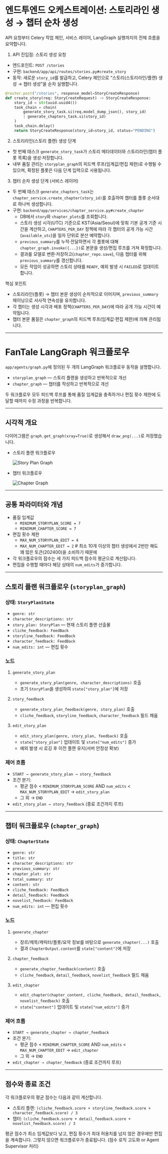 # 엔드투엔드 오케스트레이션: 스토리라인 생성 → 챕터 순차 생성

API 요청부터 Celery 작업 체인, 서비스 레이어, LangGraph 실행까지의 전체 흐름을 요약합니다.

1) API 진입점: 스토리 생성 요청
- 엔드포인트: `POST /stories`
- 구현: `backend/app/api/routes/stories.py#create_story`
- 동작: 새로운 `story_id`를 발급하고, Celery 체인으로 “스토리(스토리라인/플랜) 생성 → 챕터 생성”을 순차 실행합니다.

```python
@router.post("/stories", response_model=StoryCreateResponse)
def create_story(req: StoryCreateRequest) -> StoryCreateResponse:
    story_id = str(uuid.uuid4())
    task_chain = chain(
        generate_story_task.si(req.model_dump_json(), story_id)
        | generate_chapters_task.si(story_id)
    )
    task_chain.delay()
    return StoryCreateResponse(story_id=story_id, status="PENDING")
```

2) 스토리라인(스토리 플랜) 생성 단계
- 첫 번째 태스크 `generate_story_task`가 스토리 메타데이터와 스토리라인(챕터 플롯 목록)을 생성·저장합니다.
- 내부 품질 관리는 `storyplan_graph`의 피드백 루프(임계값/편집 제한)로 수행될 수 있으며, 확정된 플롯은 다음 단계 입력으로 사용됩니다.

3) 챕터 순차 생성 단계 (서비스 레이어)
- 두 번째 태스크 `generate_chapters_task`는 `chapter_service.create_chapter(story_id)`를 호출하여 챕터를 플롯 순서대로 하나씩 생성합니다.
- 구현: `backend/app/services/chapter_service.py#create_chapter`
  - DB에서 `story`와 `chapter_plots`를 조회합니다.
  - 스토리 생성 시각(UTC) 기준으로 KST(Asia/Seoul)에 맞춰 기본 공개 기준 시간을 계산하고, `CHAPTERS_PER_DAY` 정책에 따라 각 챕터의 공개 가능 시간(`available_utc`)을 일자 단위로 분산 예약합니다.
  - `previous_summary`를 누적·전달하면서 각 플롯에 대해 `chapter_graph.invoke({...})`로 본문을 생성/편집 루프를 거쳐 확정합니다.
  - 결과를 모델로 변환·저장하고(`chapter_repo.save`), 다음 챕터를 위해 `previous_summary`를 갱신합니다.
  - 모든 작업이 성공하면 스토리 상태를 `READY`, 예외 발생 시 `FAILED`로 업데이트합니다.

핵심 포인트
- 스토리라인(플롯) → 챕터 본문 생성이 순차적으로 이어지며, `previous_summary` 체이닝으로 서사적 연속성을 유지합니다.
- 각 챕터는 생성 시각과 배포 정책(`CHAPTERS_PER_DAY`)에 따라 공개 가능 시간이 예약됩니다.
- 챕터 본문 품질은 `chapter_graph`의 피드백 루프(임계값·편집 제한)에 의해 관리됩니다.

---

# FanTale LangGraph 워크플로우
`app/agents/graph.py`에 정의된 두 개의 LangGraph 워크플로우 동작을 설명합니다.
- `storyplan_graph` — 스토리 플랜을 생성하고 반복적으로 개선
- `chapter_graph` — 챕터를 작성하고 반복적으로 개선

두 워크플로우 모두 피드백 루프를 통해 품질 임계값을 충족하거나 편집 횟수 제한에 도달할 때까지 수정 과정을 반복합니다.

---

## 시각적 개요

다이어그램은 `graph.get_graph(xray=True)`로 생성해서 `draw_png(...)`로 저장했습니다.

- 스토리 플랜 워크플로우

  ![Story Plan Graph](./storyplan.png)

- 챕터 워크플로우

  ![Chapter Graph](./chapter.png)

---

## 공통 파라미터와 개념

- 품질 임계값
  - `MINIMUM_STORYPLAN_SCORE = 7`
  - `MINIMUM_CHAPTER_SCORE = 7`
- 편집 횟수 제한
  - `MAX_NUM_STORYPLAN_EDIT = 4`
  - `MAX_NUM_CHAPTER_EDIT = 2` # 최소 10개 이상의 챕터 생성에서 2번만 해도 꽤 많은 토큰(20*2*400)을 소비하기 때문에 
- 각 워크플로우의 점수는 세 가지 피드백 점수의 평균으로 계산됩니다.
- 편집을 수행할 때마다 해당 상태의 `num_edits`가 증가합니다.

---

## 스토리 플랜 워크플로우 (`storyplan_graph`)

### 상태: `StoryPlanState`
- `genre: str`
- `character_descriptions: str`
- `story_plan: StoryPlan` — 현재 스토리 플랜 산출물
- `cliche_feedback: FeedBack`
- `storyline_feedback: FeedBack`
- `character_feedback: FeedBack`
- `num_edits: int` — 편집 횟수

### 노드
1. `generate_story_plan`
   - `generate_story_plan(genre, character_descriptions)` 호출
   - 초기 `StoryPlan`을 생성하여 `state["story_plan"]`에 저장

2. `story_feedback`
   - `generate_story_plan_feedback(genre, story_plan)` 호출
   - `cliche_feedback`, `storyline_feedback`, `character_feedback` 필드 채움

3. `edit_story_plan`
   - `edit_story_plan(genre, story_plan, feedback)` 호출
   - `state["story_plan"]` 업데이트 및 `state["num_edits"]` 증가
   - 예외 발생 시 로깅 후 이전 플랜 유지(서버 안정성 확보)

### 제어 흐름
- `START → generate_story_plan → story_feedback`
- 조건 분기:
  - 평균 점수 < `MINIMUM_STORYPLAN_SCORE` AND `num_edits` < `MAX_NUM_STORYPLAN_EDIT` → `edit_story_plan`
  - 그 외 → `END`
- `edit_story_plan → story_feedback` (종료 조건까지 루프)

---

## 챕터 워크플로우 (`chapter_graph`)

### 상태: `ChapterState`
- `genre: str`
- `title: str`
- `character_descriptions: str`
- `previous_summary: str`
- `chapter_plot: str`
- `total_summary: str`
- `content: str`
- `cliche_feedback: FeedBack`
- `detail_feedback: FeedBack`
- `novelist_feedback: FeedBack`
- `num_edits: int` — 편집 횟수

### 노드
1. `generate_chapter`
   - 장르/제목/캐릭터/플롯/요약 정보를 바탕으로 `generate_chapter(...)` 호출
   - 결과 `ChapterOutput.content`를 `state["content"]`에 저장

2. `chapter_feedback`
   - `generate_chapter_feedback(content)` 호출
   - `cliche_feedback`, `detail_feedback`, `novelist_feedback` 필드 채움

3. `edit_chapter`
   - `edit_chapter(chapter_content, cliche_feedback, detail_feedback, novelist_feedback)` 호출
   - `state["content"]` 업데이트 및 `state["num_edits"]` 증가

### 제어 흐름
- `START → generate_chapter → chapter_feedback`
- 조건 분기:
  - 평균 점수 < `MINIMUM_CHAPTER_SCORE` AND `num_edits` < `MAX_NUM_CHAPTER_EDIT` → `edit_chapter`
  - 그 외 → `END`
- `edit_chapter → chapter_feedback` (종료 조건까지 루프)

---

## 점수와 종료 조건

각 워크플로우의 평균 점수는 다음과 같이 계산합니다.

- 스토리 플랜: `(cliche_feedback.score + storyline_feedback.score + character_feedback.score) / 3`
- 챕터: `(cliche_feedback.score + detail_feedback.score + novelist_feedback.score) / 3`

평균 점수가 최소 임계값보다 낮고, 편집 횟수가 최대 허용치를 넘지 않은 경우에만 편집을 계속합니다. 그렇지 않으면 워크플로우가 종료됩니다.
(점수 로직 고도화 or Agent Supervisor 처리)
